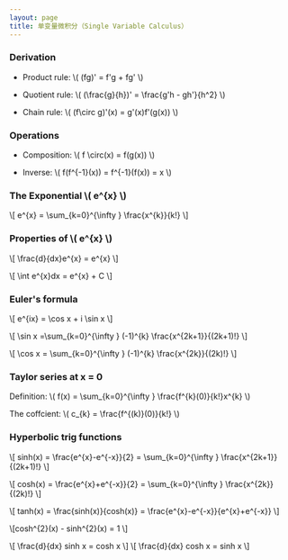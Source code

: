 ```yaml
---
layout: page
title: 单变量微积分（Single Variable Calculus）
---
```


### Derivation

* Product rule: \\( (fg)' = f'g + fg' \\)

* Quotient rule: \\( (\frac{g}{h})' = \frac{g'h - gh'}{h^2} \\)

* Chain rule: \\( (f\circ g)'(x) = g'(x)f'(g(x)) \\)

### Operations

* Composition: \\( f \circ(x) = f(g(x)) \\)

* Inverse: \\( f(f^{-1}(x)) = f^{-1}(f(x)) = x \\)

### The Exponential \\( e^{x} \\)

\\[ e^{x} = \sum_{k=0}^{\infty } \frac{x^{k}}{k!} \\]

### Properties of \\( e^{x} \\)

\\[ \frac{d}{dx}e^{x} = e^{x} \\]

\\[ \int e^{x}dx = e^{x} + C \\]

### Euler's formula

\\[ e^{ix} = \cos x + i \sin x \\]

\\[ \sin x =\sum_{k=0}^{\infty } (-1)^{k} \frac{x^{2k+1}}{(2k+1)!} \\]

\\[ \cos x = \sum_{k=0}^{\infty } (-1)^{k} \frac{x^{2k}}{(2k)!} \\]

### Taylor series at x = 0

Definition: \\( f(x) = \sum_{k=0}^{\infty } \frac{f^{k}(0)}{k!}x^{k} \\)

The coffcient: \\( c_{k} = \frac{f^{(k)}(0)}{k!} \\)

### Hyperbolic trig functions

\\[ sinh(x) = \frac{e^{x}-e^{-x}}{2} = \sum_{k=0}^{\infty } \frac{x^{2k+1}}{(2k+1)!} \\]

\\[ cosh(x) = \frac{e^{x}+e^{-x}}{2} = \sum_{k=0}^{\infty } \frac{x^{2k}}{(2k)!} \\]

\\[ tanh(x) = \frac{sinh(x)}{cosh(x)} = \frac{e^{x}-e^{-x}}{e^{x}+e^{-x}} \\]

\\[cosh^{2}(x) - sinh^{2}(x) = 1 \\]

\\[ \frac{d}{dx} sinh x = cosh x \\]
\\[ \frac{d}{dx} cosh x = sinh x \\]
